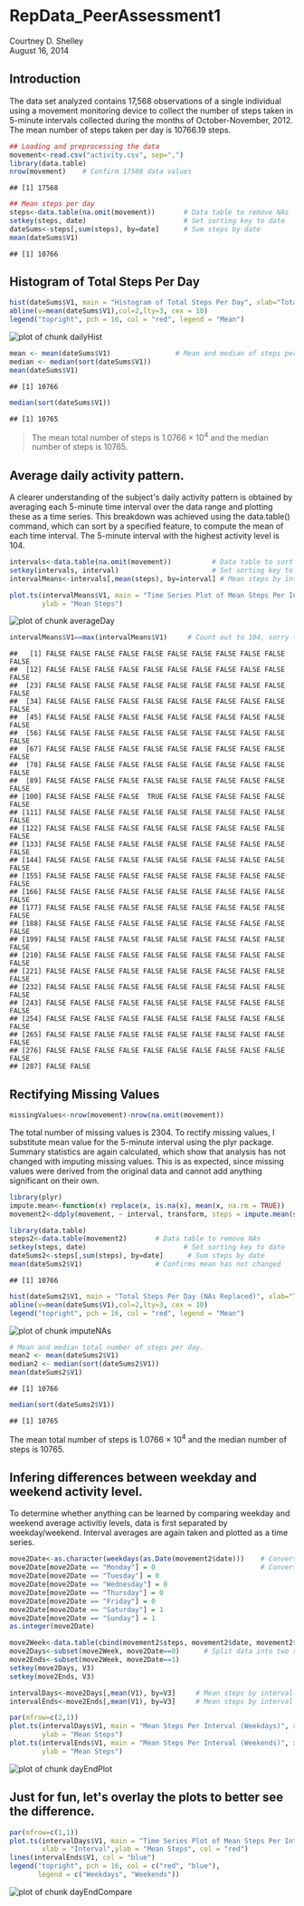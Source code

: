 # RepData_PeerAssessment1
Courtney D. Shelley  
August 16, 2014  



## Introduction

The data set analyzed contains 17,568 observations of a single individual using a movement monitoring device to collect the number of steps taken in 5-minute intervals collected during the months of October-November, 2012.  The mean number of steps taken per day is 10766.19 steps.


```r
## Loading and preprocessing the data
movement<-read.csv("activity.csv", sep=",") 
library(data.table)
nrow(movement)    # Confirm 17568 data values
```

```
## [1] 17568
```

```r
## Mean steps per day
steps<-data.table(na.omit(movement))       # Data table to remove NAs
setkey(steps, date)                        # Set sorting key to date
dateSums<-steps[,sum(steps), by=date]      # Sum steps by date
mean(dateSums$V1) 
```

```
## [1] 10766
```
  
  
  
## Histogram of Total Steps Per Day


```r
hist(dateSums$V1, main = "Histogram of Total Steps Per Day", xlab="Total Steps Per Day")
abline(v=mean(dateSums$V1),col=2,lty=3, cex = 10)
legend("topright", pch = 16, col = "red", legend = "Mean")
```

![plot of chunk dailyHist](./RepData_PeerAssessment1_files/figure-html/dailyHist.png) 



```r
mean <- mean(dateSums$V1)                # Mean and median of steps per day
median <- median(sort(dateSums$V1))
mean(dateSums$V1)
```

```
## [1] 10766
```

```r
median(sort(dateSums$V1)) 
```

```
## [1] 10765
```

> The mean total number of steps is 1.0766 &times; 10<sup>4</sup> and the median number of steps is 10765.  




## Average daily activity pattern.  

A clearer understanding of the subject's daily activity pattern is obtained by averaging each 5-minute time interval over the data range and plotting these as a time series.  This breakdown was achieved using the data.table() command, which can sort by a specified feature, to compute the mean of each time interval.  The 5-minute interval with the highest activity level is 104.  


```r
intervals<-data.table(na.omit(movement))          # Data table to sort by intervals
setkey(intervals, interval)                       # Set sorting key to intervals
intervalMeans<-intervals[,mean(steps), by=interval] # Mean steps by interval

plot.ts(intervalMeans$V1, main = "Time Series Plot of Mean Steps Per Interval", xlab = "Interval",
        ylab = "Mean Steps")
```

![plot of chunk averageDay](./RepData_PeerAssessment1_files/figure-html/averageDay.png) 

```r
intervalMeans$V1==max(intervalMeans$V1)     # Count out to 104, sorry that's ugly
```

```
##   [1] FALSE FALSE FALSE FALSE FALSE FALSE FALSE FALSE FALSE FALSE FALSE
##  [12] FALSE FALSE FALSE FALSE FALSE FALSE FALSE FALSE FALSE FALSE FALSE
##  [23] FALSE FALSE FALSE FALSE FALSE FALSE FALSE FALSE FALSE FALSE FALSE
##  [34] FALSE FALSE FALSE FALSE FALSE FALSE FALSE FALSE FALSE FALSE FALSE
##  [45] FALSE FALSE FALSE FALSE FALSE FALSE FALSE FALSE FALSE FALSE FALSE
##  [56] FALSE FALSE FALSE FALSE FALSE FALSE FALSE FALSE FALSE FALSE FALSE
##  [67] FALSE FALSE FALSE FALSE FALSE FALSE FALSE FALSE FALSE FALSE FALSE
##  [78] FALSE FALSE FALSE FALSE FALSE FALSE FALSE FALSE FALSE FALSE FALSE
##  [89] FALSE FALSE FALSE FALSE FALSE FALSE FALSE FALSE FALSE FALSE FALSE
## [100] FALSE FALSE FALSE FALSE  TRUE FALSE FALSE FALSE FALSE FALSE FALSE
## [111] FALSE FALSE FALSE FALSE FALSE FALSE FALSE FALSE FALSE FALSE FALSE
## [122] FALSE FALSE FALSE FALSE FALSE FALSE FALSE FALSE FALSE FALSE FALSE
## [133] FALSE FALSE FALSE FALSE FALSE FALSE FALSE FALSE FALSE FALSE FALSE
## [144] FALSE FALSE FALSE FALSE FALSE FALSE FALSE FALSE FALSE FALSE FALSE
## [155] FALSE FALSE FALSE FALSE FALSE FALSE FALSE FALSE FALSE FALSE FALSE
## [166] FALSE FALSE FALSE FALSE FALSE FALSE FALSE FALSE FALSE FALSE FALSE
## [177] FALSE FALSE FALSE FALSE FALSE FALSE FALSE FALSE FALSE FALSE FALSE
## [188] FALSE FALSE FALSE FALSE FALSE FALSE FALSE FALSE FALSE FALSE FALSE
## [199] FALSE FALSE FALSE FALSE FALSE FALSE FALSE FALSE FALSE FALSE FALSE
## [210] FALSE FALSE FALSE FALSE FALSE FALSE FALSE FALSE FALSE FALSE FALSE
## [221] FALSE FALSE FALSE FALSE FALSE FALSE FALSE FALSE FALSE FALSE FALSE
## [232] FALSE FALSE FALSE FALSE FALSE FALSE FALSE FALSE FALSE FALSE FALSE
## [243] FALSE FALSE FALSE FALSE FALSE FALSE FALSE FALSE FALSE FALSE FALSE
## [254] FALSE FALSE FALSE FALSE FALSE FALSE FALSE FALSE FALSE FALSE FALSE
## [265] FALSE FALSE FALSE FALSE FALSE FALSE FALSE FALSE FALSE FALSE FALSE
## [276] FALSE FALSE FALSE FALSE FALSE FALSE FALSE FALSE FALSE FALSE FALSE
## [287] FALSE FALSE
```




## Rectifying Missing Values

```r
missingValues<-nrow(movement)-nrow(na.omit(movement))
```

The total number of missing values is 2304.   To rectify missing values, I substitute mean value for the 5-minute interval using the plyr package.  Summary statistics are again calculated, which show that analysis has not changed with imputing missing values.  This is as expected, since missing values were derived from the original data and cannot add anything significant on their own.    



```r
library(plyr)
impute.mean<-function(x) replace(x, is.na(x), mean(x, na.rm = TRUE))
movement2<-ddply(movement, ~ interval, transform, steps = impute.mean(steps))

library(data.table)
steps2<-data.table(movement2)       # Data table to remove NAs
setkey(steps, date)                        # Set sorting key to date
dateSums2<-steps[,sum(steps), by=date]      # Sum steps by date
mean(dateSums2$V1)                  # Confirms mean has not changed
```

```
## [1] 10766
```

```r
hist(dateSums2$V1, main = "Total Steps Per Day (NAs Replaced)", xlab="Total Steps Per Day")
abline(v=mean(dateSums$V1),col=2,lty=3, cex = 10)
legend("topright", pch = 16, col = "red", legend = "Mean")
```

![plot of chunk imputeNAs](./RepData_PeerAssessment1_files/figure-html/imputeNAs.png) 

```r
# Mean and median total number of steps per day.
mean2 <- mean(dateSums2$V1)
median2 <- median(sort(dateSums2$V1))
mean(dateSums2$V1)
```

```
## [1] 10766
```

```r
median(sort(dateSums2$V1)) 
```

```
## [1] 10765
```

The mean total number of steps is 1.0766 &times; 10<sup>4</sup> and the median number of steps is 10765.






## Infering differences between weekday and weekend activity level.  

To determine whether anything can be learned by comparing weekday and weekend average activitiy levels, data is first separated by weekday/weekend.  Interval averages are again taken and plotted as a time series.  


```r
move2Date<-as.character(weekdays(as.Date(movement2$date)))    # Converts date column to day names
move2Date[move2Date == "Monday"] = 0                          # Convert day names to dummy variables
move2Date[move2Date == "Tuesday"] = 0
move2Date[move2Date == "Wednesday"] = 0
move2Date[move2Date == "Thursday"] = 0
move2Date[move2Date == "Friday"] = 0
move2Date[move2Date == "Saturday"] = 1
move2Date[move2Date == "Sunday"] = 1
as.integer(move2Date)

move2Week<-data.table(cbind(movement2$steps, movement2$date, movement2$interval, move2Date)) 
move2Days<-subset(move2Week, move2Date==0)      # Split data into two sets
move2Ends<-subset(move2Week, move2Date==1)
setkey(move2Days, V3)
setkey(move2Ends, V3)

intervalDays<-move2Days[,mean(V1), by=V3]     # Mean steps by interval (Day Set)
intervalEnds<-move2Ends[,mean(V1), by=V3]     # Mean steps by interval (End Set)
```


```r
par(mfrow=c(2,1))
plot.ts(intervalDays$V1, main = "Mean Steps Per Interval (Weekdays)", xlab = "Interval",
        ylab = "Mean Steps")
plot.ts(intervalEnds$V1, main = "Mean Steps Per Interval (Weekends)", xlab = "Interval",
        ylab = "Mean Steps")
```

![plot of chunk dayEndPlot](./RepData_PeerAssessment1_files/figure-html/dayEndPlot.png) 



## Just for fun, let's overlay the plots to better see the difference.

```r
par(mfrow=c(1,1))
plot.ts(intervalDays$V1, main = "Time Series Plot of Mean Steps Per Interval", 
        xlab = "Interval",ylab = "Mean Steps", col = "red")
lines(intervalEnds$V1, col = "blue")
legend("topright", pch = 16, col = c("red", "blue"), 
       legend = c("Weekdays", "Weekends")) 
```

![plot of chunk dayEndCompare](./RepData_PeerAssessment1_files/figure-html/dayEndCompare.png) 

